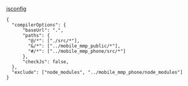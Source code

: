 [jsconfig](https://code.visualstudio.com/docs/languages/jsconfig)

```
{ 
  "compilerOptions": {
      "baseUrl": ".",
      "paths": {
        "@/*": ["./src/*"],
        "&/*": ["../mobile_mmp_public/*"],
        "#/*": ["../mobile_mmp_phone/src/*"]
      },
      "checkJs": false,
  },
  "exclude": ["node_modules", "../mobile_mmp_phone/node_modules"]
}

```
